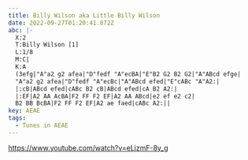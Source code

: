 ```yaml
---
title: Billy Wilson aka Little Billy Wilson
date: 2022-09-27T01:20:41.872Z
abc: |-
  X:2
  T:Billy Wilson [1]
  L:1/8
  M:C|
  K:A
  (3efg|"A"a2 g2 afea|"D"fedf "A"ecBA|"E"B2 G2 B2 G2|"A"ABcd efge|
  "A"a2 g2 afea|"D"fedf "A"ecBc|"A"ABcd efed|"E"cABc "A"A2:|
  |:cB|ABcd efed|cABc B2 cB|ABcd efed|cA B2 A2:|
  |:EF|A2 AA AcBA|F2 FF F2 EF|A2 AA ABcd|e2 ef e2 c2|
  B2 BB BcBA|F2 FF F2 EF|A2 ae faed|cABc A2:||
key: AEAE
tags:
  - Tunes in AEAE
---
```

https://www.youtube.com/watch?v=eLjzmF-8y_g